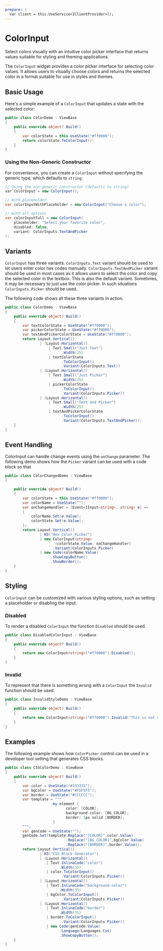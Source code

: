 ```yaml
---
prepare: |
  var client = this.UseService<IClientProvider>();
---
```


# ColorInput

<Ingress>
Select colors visually with an intuitive color picker interface that returns values suitable for styling and theming applications.
</Ingress>

The `ColorInput` widget provides a color picker interface for selecting color values. It allows users to visually choose colors and returns the selected color in a format suitable for use in styles and themes.

## Basic Usage

Here's a simple example of a `ColorInput` that updates a state with the selected color:

```csharp demo-below 
public class ColorDemo : ViewBase
{
    public override object? Build()
    {    
        var colorState = this.UseState("#ff0000");
        return colorState.ToColorInput();
    }   
}
```

### Using the Non-Generic Constructor

For convenience, you can create a `ColorInput` without specifying the generic type, which defaults to `string`:

```csharp
// Using the non-generic constructor (defaults to string)
var`ColorInput`= new ColorInput();

// With placeholder
var colorInputWithPlaceholder = new ColorInput("Choose a color");

// With all options
var colorInputFull = new ColorInput(
    placeholder: "Select your favorite color",
    disabled: false,
    variant: ColorInputs.TextAndPicker
);
```

## Variants

`ColorInput` has three variants. `ColorInputs.Text` variant should be used to let users enter color hex codes
manually. `ColorInputs.TextAndPicker` variant should be used in most cases as it allows users to
select the color and copy the selected color in the textbox. This is also the default variant.
Sometimes, it may be necessary to just use the color picker. In such situations `ColorInputs.Picker`
should be used.

The following code shows all these three variants in action.

```csharp demo-below 
public class ColorDemo : ViewBase
{
    public override object? Build()
    {    
        var textColorState = UseState("#ff0000");
        var pickerColorState = UseState("#ff0000");
        var textAndPickerColorState = UseState("#ff0000");
        return Layout.Vertical()
                | (Layout.Horizontal()
                    | Text.Small("Just Text")
                          .Width(25)
                    | textColorState
                          .ToColorInput()
                          .Variant(ColorInputs.Text))
                | (Layout.Horizontal()
                    | Text.Small("Just Picker")
                          .Width(25)
                    | pickerColorState
                          .ToColorInput()
                          .Variant(ColorInputs.Picker))
                | (Layout.Horizontal()
                    | Text.Small("Text and Picker")
                          .Width(25)
                    | textAndPickerColorState
                          .ToColorInput()
                          .Variant(ColorInputs.TextAndPicker));
    }   
}
```

## Event Handling

ColorInput can handle change events using the `onChange` parameter.
The following demo shows how the `Picker` variant can be used with a code
block so that

```csharp demo-below 
public class ColorChangedDemo : ViewBase
{

    public override object? Build()
    {    
        var colorState = this.UseState("#ff0000");
        var colorName = UseState("");
        var onChangeHandler = (Event<IInput<string>, string> e) =>
        {
            colorName.Set(e.Value);
            colorState.Set(e.Value);
        };
        return Layout.Vertical() 
                | H3("Hex Color Picker")
                | new ColorInput<string>
                       (colorState.Value, onChangeHandler)
                      .Variant(ColorInputs.Picker) 
                | new Code(colorName.Value)
                     .ShowCopyButton()
                     .ShowBorder();
    }    
}    
```

## Styling

`ColorInput` can be customized with various styling options, such as setting a placeholder or disabling the input.

### Disabled

To render a disabled `ColorInput` the function `Disabled` should be used.  

```csharp demo-below 
public class DisabledColorInput : ViewBase
{
    public override object? Build()
    {    
        return new ColorInput<string>("#ff0000").Disabled();
    }
}    
```

### Invalid

To represent that there is something wrong with a `ColorInput` the `Invalid` function
should be used.

```csharp demo-below 
public class InvalidStyleDemo : ViewBase
{ 
    public override object? Build()
    {    
        return new ColorInput<string>("#ff0000").Invalid("This is not used now");
    }
}

```


<WidgetDocs Type="Ivy.ColorInput" ExtensionTypes="Ivy.ColorInputExtensions" SourceUrl="https://github.com/Ivy-Interactive/Ivy-Framework/blob/main/Ivy/Widgets/Inputs/ColorInput.cs"/>

## Examples

The following example shows how `ColorPicker` control can be used in a developer tool setting that
generates CSS blocks.

```csharp demo-tabs 
public class CSSColorDemo : ViewBase
{
    public override object? Build()
    {
        var color = UseState("#333333");
        var bgColor = UseState("#F5F5F5");
        var border = UseState("#CCCCCC");
        var template = """
                     .my-element {
                            color: [COLOR];
                            background-color: [BG_COLOR];
                            border: 1px solid [BORDER];
                      }
        """; 
        var genCode = UseState("");
        genCode.Set(template.Replace("[COLOR]",color.Value)
                            .Replace("[BG_COLOR]",bgColor.Value)
                            .Replace("[BORDER]",border.Value));
        return Layout.Vertical()
                | H3("CSS Block Generator")
                | (Layout.Horizontal()
                   | Text.InlineCode("color")
                         .Width(35)
                   | color.ToColorInput()
                          .Variant(ColorInputs.Picker))
                | (Layout.Horizontal()
                   | Text.InlineCode("background-color")
                         .Width(35)
                   | bgColor.ToColorInput()
                          .Variant(ColorInputs.Picker))
                | (Layout.Horizontal()
                   | Text.InlineCode("border")
                         .Width(35)
                   | border.ToColorInput()
                          .Variant(ColorInputs.Picker))
                   | new Code(genCode.Value)
                         .Language(Languages.Css)
                         .ShowCopyButton();
    }
}
```
